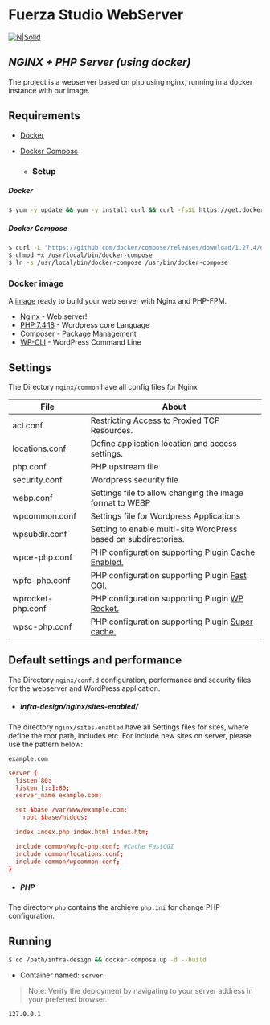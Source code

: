 # Fuerza Studio WebServer
[![N|Solid](https://www.fuerzastudio.com.br/wp-content/themes/fuerza/resources/img/logo.png)](https://www.fuerzastudio.com.br/)
## _NGINX + PHP Server  (using docker)_

The project is a webserver based on php using nginx, running in a docker instance with our image.

## Requirements

- [Docker](https://www.docker.com/)
- [Docker Compose](https://docs.docker.com/compose/)

     - ### Setup
##### Docker
```sh
$ yum -y update && yum -y install curl && curl -fsSL https://get.docker.com | bash
```
##### Docker Compose
```sh
$ curl -L "https://github.com/docker/compose/releases/download/1.27.4/docker-compose-$(uname -s)-$(uname -m)" -o /usr/local/bin/docker-compose
$ chmod +x /usr/local/bin/docker-compose
$ ln -s /usr/local/bin/docker-compose /usr/bin/docker-compose
```

### Docker image

A [image](https://hub.docker.com/r/linuxsolutions/server-web-nginx-php-fpm) ready to build your web server with Nginx and PHP-FPM.

* [Nginx](https://www.nginx.com/) - Web server!
* [PHP 7.4.18](https://www.php.net/) - Wordpress core Language
* [Composer](https://getcomposer.org/doc/00-intro.md) - Package Management
* [WP-CLI](https://developer.wordpress.org/cli/commands/) - WordPress Command Line

## Settings

The Directory `nginx/common` have all config files for Nginx

| File | About |
| ------ | ------ |
| acl.conf | Restricting Access to Proxied TCP Resources. |
| locations.conf | Define application location and access settings. | 
| php.conf | PHP upstream file  |
| security.conf | Wordpress security file |
| webp.conf | Settings file to allow changing the image format to WEBP |
| wpcommon.conf | Settings file for Wordpress Applications |
| wpsubdir.conf | Setting to enable multi-site WordPress based on subdirectories. |
| wpce-php.conf | PHP configuration supporting Plugin [Cache Enabled.](https://wordpress.org/plugins/cache-enabler/) |
| wpfc-php.conf | PHP configuration supporting Plugin [Fast CGI.](https://br.wordpress.org/plugins/nginx-helper/) |
| wprocket-php.conf | PHP configuration supporting Plugin [WP Rocket.](https://wpengine.com/solution-center/wp-rocket/#:~:text=WP%20Rocket%20is%20a%20premium,users%20as%20well%20as%20beginners.) |
| wpsc-php.conf | PHP configuration supporting Plugin [Super cache.](https://br.wordpress.org/plugins/wp-super-cache/) |

## Default settings and performance

The Directory `nginx/conf.d` configuration, performance and security files for the webserver and WordPress application.

- ##### infra-design/nginx/sites-enabled/

The directory `nginx/sites-enabled`  have all Settings files for sites, where define the root path, includes etc. For include new sites on server, please use the pattern below:

`example.com`
```conf
server {
  listen 80;
  listen [::]:80;
  server_name example.com;

  set $base /var/www/example.com;
	root $base/htdocs;

  index index.php index.html index.htm;

  include common/wpfc-php.conf; #Cache FastCGI
  include common/locations.conf;
  include common/wpcommon.conf;  
}
```

- ##### PHP
The directory `php` contains the archieve `php.ini` for change PHP configuration.


## Running

```sh
$ cd /path/infra-design && docker-compose up -d --build
```
* Container named: `server`.

> Note: Verify the deployment by navigating to your server address in
your preferred browser.

```sh
127.0.0.1
```

